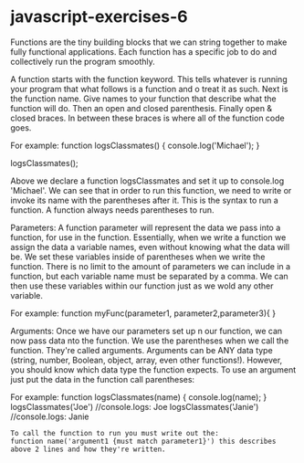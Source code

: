 # javascript-exercises-6
Functions are the tiny building blocks that we can string together to make fully functional applications. Each function has a specific job to do and collectively run the program smoothly.

A function starts with the function keyword. This tells whatever is running your program that what follows is a function and o treat it as such.  Next is the function name. Give names to your function that describe what the function will do. Then an open and closed parenthesis. Finally open & closed braces. In between these braces is where all of the function code goes. 

For example: 
    function logsClassmates() {
        console.log('Michael');
}

logsClassmates();

Above we declare a function logsClassmates and set it up to console.log 'Michael'. We can see that in order to run this function, we need to write or invoke its name with the parentheses after it. This is the syntax to run a function. A function always needs parentheses to run.

Parameters: A function parameter will represent the data we pass into a function, for use in the function. Essentially, when we write a function we assign the data a variable names, even without knowing what the data will be. We set these variables inside of parentheses when we write the function. There is no limit to the amount of parameters we can include in a function, but each variable name must be separated by a comma. We can then use these variables within our function just as we wold any other variable.

For example:
    function myFunc(parameter1, parameter2,parameter3){
    }

Arguments: Once we have our parameters set up n our function, we can now pass data nto the function. We use the parentheses when we call the function. They're called arguments. Arguments can be ANY data type (string, number, Boolean, object, array, even other functions!). However, you should know which data type the function expects. To use an argument just put the data in the function call parentheses:

For example:
    function logsClassmates(name) {
        console.log(name);
    }
    logsClassmates('Joe')     //console.logs: Joe
    logsClassmates('Janie')   //console.logs: Janie

    To call the function to run you must write out the:
    function name('argument1 {must match parameter1}') this describes above 2 lines and how they're written.
    
